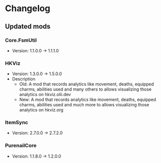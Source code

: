 # Changelog


## Updated mods

### Core.FsmUtil

- Version: 1.1.0.0 -> 1.1.1.0

### HKViz

- Version: 1.3.0.0 -> 1.5.0.0
- Description
  + Old: A mod that records analytics like movement, deaths, equipped charms, abilities used and many others to allows visualizing those analytics on hkviz.olii.dev
  + New: A mod that records analytics like movement, deaths, equipped charms, abilities used and much more to allows visualizing those analytics on hkviz.org

### ItemSync

- Version: 2.7.0.0 -> 2.7.2.0

### PurenailCore

- Version: 1.1.8.0 -> 1.2.0.0

